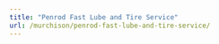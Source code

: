 ```yaml
---
title: "Penrod Fast Lube and Tire Service"
url: /murchison/penrod-fast-lube-and-tire-service/
---
```

